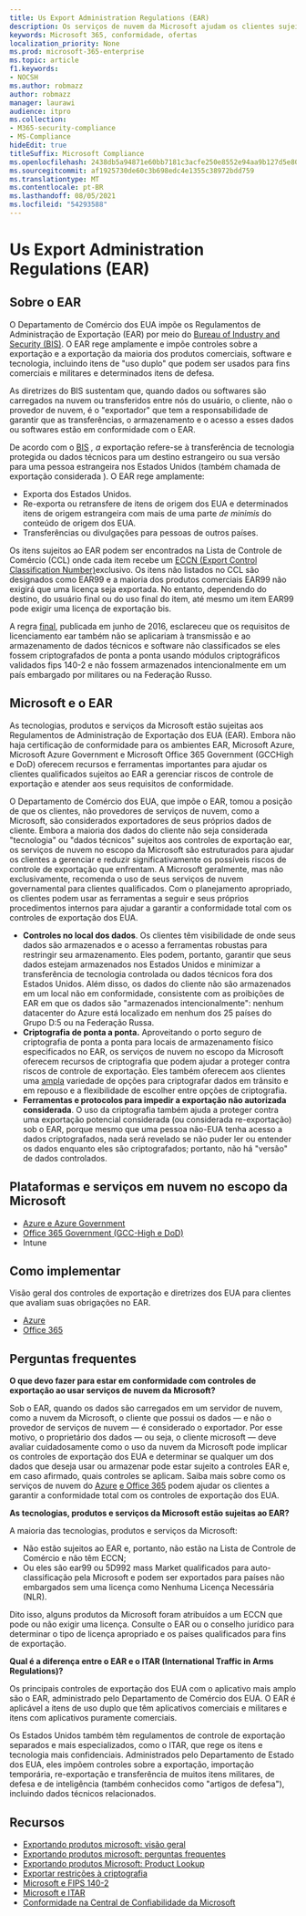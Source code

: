 ```yaml
---
title: Us Export Administration Regulations (EAR)
description: Os serviços de nuvem da Microsoft ajudam os clientes sujeitos aos Regulamentos de Administração de Exportação dos EUA (EAR) atenderem aos seus requisitos de conformidade e gerenciar o risco de controle de exportação.
keywords: Microsoft 365, conformidade, ofertas
localization_priority: None
ms.prod: microsoft-365-enterprise
ms.topic: article
f1.keywords:
- NOCSH
ms.author: robmazz
author: robmazz
manager: laurawi
audience: itpro
ms.collection:
- M365-security-compliance
- MS-Compliance
hideEdit: true
titleSuffix: Microsoft Compliance
ms.openlocfilehash: 2438db5a94871e60bb7181c3acfe250e8552e94aa9b127d5e800ab8d6edfcf93
ms.sourcegitcommit: af1925730de60c3b698edc4e1355c38972bdd759
ms.translationtype: MT
ms.contentlocale: pt-BR
ms.lasthandoff: 08/05/2021
ms.locfileid: "54293588"
---
```

# <a name="us-export-administration-regulations-ear"></a>Us Export Administration Regulations (EAR)

## <a name="about-the-ear"></a>Sobre o EAR

O Departamento de Comércio dos EUA impõe os Regulamentos de Administração de Exportação (EAR) por meio do [Bureau of Industry and Security (BIS)](https://www.bis.doc.gov/). O EAR rege amplamente e impõe controles sobre a exportação e a exportação da maioria dos produtos comerciais, software e tecnologia, incluindo itens de "uso duplo" que podem ser usados para fins comerciais e militares e determinados itens de defesa.

As diretrizes do BIS sustentam que, quando dados ou softwares são carregados na nuvem ou transferidos entre nós do usuário, o cliente, não o provedor de nuvem, é o "exportador" que tem a responsabilidade de garantir que as transferências, o armazenamento e o acesso a esses dados ou softwares estão em conformidade com o EAR.

De acordo com o [BIS](https://www.bis.doc.gov/index.php/documents/regulation-docs/412-part-734-scope-of-the-export-administration-regulations/file) *,* *a* exportação refere-se à transferência de tecnologia protegida ou dados técnicos para um destino estrangeiro ou sua versão para uma pessoa estrangeira nos Estados Unidos (também chamada de exportação considerada ). O EAR rege amplamente:

- Exporta dos Estados Unidos.
- Re-exporta ou retransfere de itens de origem dos EUA e determinados itens de origem estrangeira com mais de uma parte *de minimis* do conteúdo de origem dos EUA.
- Transferências ou divulgações para pessoas de outros países.

Os itens sujeitos ao EAR podem ser encontrados na Lista de Controle de Comércio (CCL) onde cada item recebe um [ECCN (Export Control Classification Number)](https://www.bis.doc.gov/index.php/licensing/commerce-control-list-classification/export-control-classification-number-eccn)exclusivo. Os itens não listados no CCL são designados como EAR99 e a maioria dos produtos comerciais EAR99 não exigirá que uma licença seja exportada. No entanto, dependendo do destino, do usuário final ou do uso final do item, até mesmo um item EAR99 pode exigir uma licença de exportação bis.

A regra [final](https://www.federalregister.gov/documents/2016/06/03/2016-12734/revisions-to-definitions-in-the-export-administration-regulations), publicada em junho de 2016, esclareceu que os requisitos de licenciamento ear também não se aplicariam à transmissão e ao armazenamento de dados técnicos e software não classificados se eles fossem criptografados de ponta a ponta usando módulos criptográficos validados fips 140-2 e não fossem armazenados intencionalmente em um país embargado por militares ou na Federação Russo.

## <a name="microsoft-and-the-ear"></a>Microsoft e o EAR

As tecnologias, produtos e serviços da Microsoft estão sujeitas aos Regulamentos de Administração de Exportação dos EUA (EAR). Embora não haja certificação de conformidade para os ambientes EAR, Microsoft Azure, Microsoft Azure Government e Microsoft Office 365 Government (GCCHigh e DoD) oferecem recursos e ferramentas importantes para ajudar os clientes qualificados sujeitos ao EAR a gerenciar riscos de controle de exportação e atender aos seus requisitos de conformidade.

O Departamento de Comércio dos EUA, que impõe o EAR, tomou a posição de que os clientes, não provedores de serviços de nuvem, como a Microsoft, são considerados exportadores de seus próprios dados de cliente. Embora a maioria dos dados do cliente não seja considerada "tecnologia" ou "dados técnicos" sujeitos aos controles de exportação ear, os serviços de nuvem no escopo da Microsoft são estruturados para ajudar os clientes a gerenciar e reduzir significativamente os possíveis riscos de controle de exportação que enfrentam. A Microsoft geralmente, mas não exclusivamente, recomenda o uso de seus serviços de nuvem governamental para clientes qualificados. Com o planejamento apropriado, os clientes podem usar as ferramentas a seguir e seus próprios procedimentos internos para ajudar a garantir a conformidade total com os controles de exportação dos EUA.

- **Controles no local dos dados**. Os clientes têm visibilidade de onde seus dados são armazenados e o acesso a ferramentas robustas para restringir seu armazenamento. Eles podem, portanto, garantir que seus dados estejam armazenados nos Estados Unidos e minimizar a transferência de tecnologia controlada ou dados técnicos fora dos Estados Unidos. Além disso, os dados do cliente não são armazenados em um local não em conformidade, consistente com as proibições de EAR em que os dados são "armazenados intencionalmente": nenhum datacenter do Azure está localizado em nenhum dos 25 países do Grupo D:5 ou na Federação Russa.
- **Criptografia de ponta a ponta.** Aproveitando o porto seguro de criptografia de ponta a ponta para locais de armazenamento físico especificados no EAR, os serviços de nuvem no escopo da Microsoft oferecem recursos de criptografia que podem ajudar a proteger contra riscos de controle de exportação. Eles também oferecem aos clientes uma [ampla](https://aka.ms/Azure-Encryption-Overview) variedade de opções para criptografar dados em trânsito e em repouso e a flexibilidade de escolher entre opções de criptografia.
- **Ferramentas e protocolos para impedir a exportação não autorizada considerada**. O uso da criptografia também ajuda a proteger contra uma exportação potencial considerada (ou considerada re-exportação) sob o EAR, porque mesmo que uma pessoa não-EUA tenha acesso a dados criptografados, nada será revelado se não puder ler ou entender os dados enquanto eles são criptografados; portanto, não há "versão" de dados controlados.

## <a name="microsoft-in-scope-cloud-platforms--services"></a>Plataformas e serviços em nuvem no escopo da Microsoft

- [Azure e Azure Government](https://aka.ms/AzureCompliance)
- [Office 365 Government (GCC-High e DoD)](https://aka.ms/Office-365-Export-Controls)
- Intune

## <a name="how-to-implement"></a>Como implementar

Visão geral dos controles de exportação e diretrizes dos EUA para clientes que avaliam suas obrigações no EAR.

- [Azure](https://aka.ms/Azure-Export-Controls)
- [Office 365](https://aka.ms/Office-365-Export-Controls)

## <a name="frequently-asked-questions"></a>Perguntas frequentes

**O que devo fazer para estar em conformidade com controles de exportação ao usar serviços de nuvem da Microsoft?**

Sob o EAR, quando os dados são carregados em um servidor de nuvem, como a nuvem da Microsoft, o cliente que possui os dados — e não o provedor de serviços de nuvem — é considerado o exportador. Por esse motivo, o proprietário dos dados — ou seja, o cliente microsoft — deve avaliar cuidadosamente como o uso da nuvem da Microsoft pode implicar os controles de exportação dos EUA e determinar se qualquer um dos dados que deseja usar ou armazenar pode estar sujeito a controles EAR e, em caso afirmado, quais controles se aplicam. Saiba mais sobre como os serviços de nuvem do [Azure](https://servicetrust.microsoft.com/ViewPage/TrustDocuments?command=Download&downloadType=Document&downloadId=c24c11f2-2cd4-444a-9160-19762855ad3a&docTab=6d000410-c9e9-11e7-9a91-892aae8839ad_FAQ_and_White_Papers) [e Office 365](https://query.prod.cms.rt.microsoft.com/cms/api/am/binary/RE1s5kI) podem ajudar os clientes a garantir a conformidade total com os controles de exportação dos EUA.

**As tecnologias, produtos e serviços da Microsoft estão sujeitas ao EAR?**

A maioria das tecnologias, produtos e serviços da Microsoft:

- Não estão sujeitos ao EAR e, portanto, não estão na Lista de Controle de Comércio e não têm ECCN;
- Ou eles são ear99 ou 5D992 mass Market qualificados para auto-classificação pela Microsoft e podem ser exportados para países não embargados sem uma licença como Nenhuma Licença Necessária (NLR).

Dito isso, alguns produtos da Microsoft foram atribuídos a um ECCN que pode ou não exigir uma licença. Consulte o EAR ou o conselho jurídico para determinar o tipo de licença apropriado e os países qualificados para fins de exportação.

**Qual é a diferença entre o EAR e o ITAR (International Traffic in Arms Regulations)?**

Os principais controles de exportação dos EUA com o aplicativo mais amplo são o EAR, administrado pelo Departamento de Comércio dos EUA. O EAR é aplicável a itens de uso duplo que têm aplicativos comerciais e militares e itens com aplicativos puramente comerciais.

Os Estados Unidos também têm regulamentos de controle de exportação separados e mais especializados, como o ITAR, que rege os itens e tecnologia mais confidenciais. Administrados pelo Departamento de Estado dos EUA, eles impõem controles sobre a exportação, importação temporária, re-exportação e transferência de muitos itens militares, de defesa e de inteligência (também conhecidos como "artigos de defesa"), incluindo dados técnicos relacionados.

## <a name="resources"></a>Recursos

- [Exportando produtos microsoft: visão geral](https://www.microsoft.com/exporting/overview.aspx)
- [Exportando produtos microsoft: perguntas frequentes](https://www.microsoft.com/exporting/faq.aspx)
- [Exportando produtos Microsoft: Product Lookup](https://www.microsoft.com/exporting/exporting-information.aspx)
- [Exportar restrições à criptografia](/windows/uwp/security/export-restrictions-on-cryptography)
- [Microsoft e FIPS 140-2](offering-fips-140-2.md)
- [Microsoft e ITAR](offering-itar.md)
- [Conformidade na Central de Confiabilidade da Microsoft](https://www.microsoft.com/trust-center/compliance/compliance-overview)
